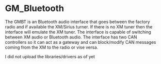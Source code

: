 # GM_Bluetooth
The GMBT is an Bluetooth audio interface that goes between the factory radio and if available the XM/Sirius turner. If there is no XM tuner then the interface will emulate the XM tuner. The interface is capable of switching between XM audio or Bluetooth audio. The interface has two CAN controllers so it can act as a gateway and can block/modify CAN messages coming from the XM to the radio or vise versa. 

I did not upload the libraries/drivers as of yet
